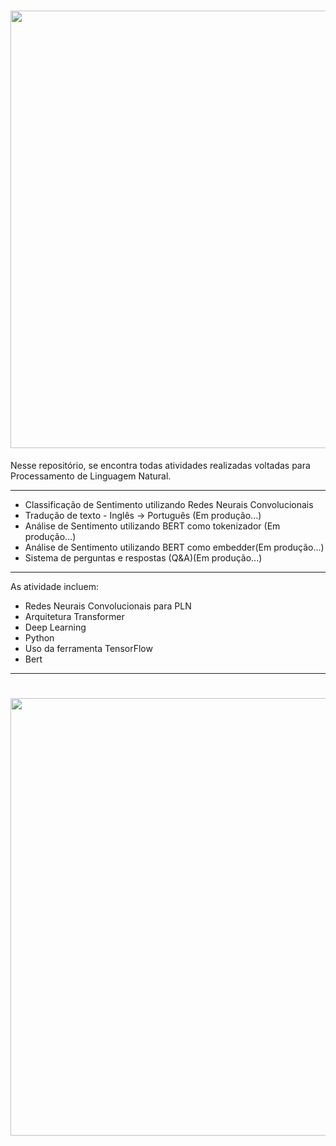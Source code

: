 <h1 align="center">
<img src="https://github.com/keziacamposcs/PLN_ProcessamentoDeLingNatural/blob/main/Apresenta%C3%A7%C3%A3o/apresenta%C3%A7%C3%A3o1.png" width="700"> 
</h1>


Nesse repositório, se encontra todas atividades realizadas voltadas para Processamento de Linguagem Natural.


---
* Classificação de Sentimento utilizando Redes Neurais Convolucionais
* Tradução de texto - Inglês -> Português (Em produção...)
* Análise de Sentimento utilizando BERT como tokenizador (Em produção...)
* Análise de Sentimento utilizando BERT como embedder(Em produção...)
* Sistema de perguntas e respostas (Q&A)(Em produção...)


---
As atividade incluem:
* Redes Neurais Convolucionais para PLN
* Arquitetura Transformer
* Deep Learning
* Python
* Uso da ferramenta TensorFlow
* Bert

---
<h1 align="center">
<img src="https://github.com/keziacamposcs/PLN_ProcessamentoDeLingNatural/blob/main/Apresenta%C3%A7%C3%A3o/bert.png" width="700"> 
</h1>
